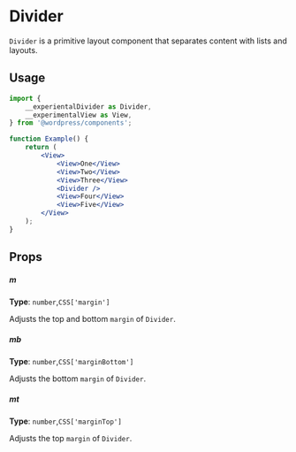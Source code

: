 # Divider

`Divider` is a primitive layout component that separates content with lists and layouts.

## Usage

```jsx
import {
	__experientalDivider as Divider,
	__experimentalView as View,
} from '@wordpress/components';

function Example() {
	return (
		<View>
			<View>One</View>
			<View>Two</View>
			<View>Three</View>
			<Divider />
			<View>Four</View>
			<View>Five</View>
		</View>
	);
}
```

## Props

##### m

**Type**: `number`,`CSS['margin']`

Adjusts the top and bottom `margin` of `Divider`.

##### mb

**Type**: `number`,`CSS['marginBottom']`

Adjusts the bottom `margin` of `Divider`.

##### mt

**Type**: `number`,`CSS['marginTop']`

Adjusts the top `margin` of `Divider`.
